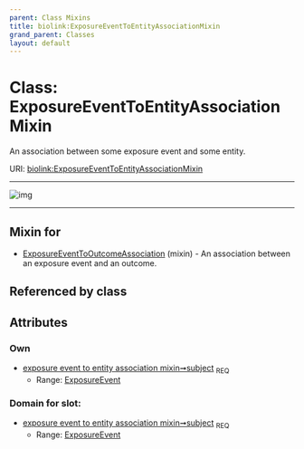 ```yaml
---
parent: Class Mixins
title: biolink:ExposureEventToEntityAssociationMixin
grand_parent: Classes
layout: default
---
```


# Class: ExposureEventToEntityAssociationMixin


An association between some exposure event and some entity.

URI: [biolink:ExposureEventToEntityAssociationMixin](https://w3id.org/biolink/vocab/ExposureEventToEntityAssociationMixin)


---

![img](http://yuml.me/diagram/nofunky;dir:TB/class/[ExposureEvent]%3Csubject%201..1-++[ExposureEventToEntityAssociationMixin],[ExposureEventToOutcomeAssociation]uses%20-.-%3E[ExposureEventToEntityAssociationMixin],[ExposureEventToOutcomeAssociation],[ExposureEvent])

---


## Mixin for

 * [ExposureEventToOutcomeAssociation](ExposureEventToOutcomeAssociation.md) (mixin)  - An association between an exposure event and an outcome.

## Referenced by class


## Attributes


### Own

 * [exposure event to entity association mixin➞subject](exposure_event_to_entity_association_mixin_subject.md)  <sub>REQ</sub>
     * Range: [ExposureEvent](ExposureEvent.md)

### Domain for slot:

 * [exposure event to entity association mixin➞subject](exposure_event_to_entity_association_mixin_subject.md)  <sub>REQ</sub>
     * Range: [ExposureEvent](ExposureEvent.md)
